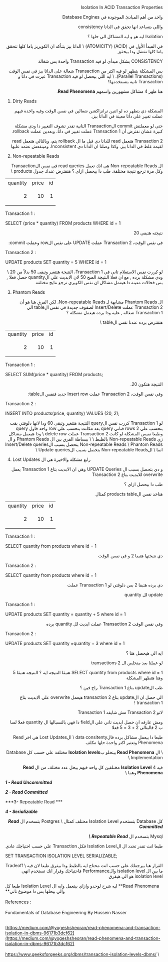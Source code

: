 <!-----



Conversion time: 0.578 seconds.


Using this Markdown file:

1. Paste this output into your source file.
2. See the notes and action items below regarding this conversion run.
3. Check the rendered output (headings, lists, code blocks, tables) for proper
   formatting and use a linkchecker before you publish this page.

Conversion notes:

* Docs to Markdown version 1.0β44
* Wed Sep 03 2025 15:36:25 GMT-0700 (PDT)
* Source doc: Isolation In ACID Transaction Properties
* This is a partial selection. Check to make sure intra-doc links work.
* Tables are currently converted to HTML tables.
----->


<p dir="rtl">
Isolation In ACID Transaction Properties</p>


<p dir="rtl">
واحد من أهم المبادئ الموجودة في Database Engines</p>


<p dir="rtl">
واللي بتساعد انها تحقق في الداتا consistency</p>


<p dir="rtl">
Isolation  ايه هو و ايه المشاكل الي حلها ؟</p>


<p dir="rtl">
في المبدأ الأول في     (ACID) (ATOMICITY)  \
 الداتا بيز بتتأكد ان الكويريز ياما كلها تتحقق ياما كلها تفشل ودا بيحقق </p>


<p dir="rtl">
CONSISTENCY بشكل مبدأي لو فيه Transaction واحدة بس شغالة </p>


<p dir="rtl">
بس المشكلة بتظهر لو فيه اكتر من  Transaction   شغالة على الداتا بيز في نفس الوقت (Parallel Transactions). \
ايه اللي بيحصل لو فيه  Transaction  غيرت في داتا و Transaction  تانية بتستخدمها؟ </p>


<p dir="rtl">
هنا ظهر 4 مشاكل مشهورين واسمهم   <strong>Read Phenomena</strong>.</p>


1. Dirty Reads

<p dir="rtl">
المشكلة دي بتظهر  ده لو اتنين ترانزاكشن شغالين في نفس الوقت وفيه واحدة فيهم عملت تغيير على داتا معينة في الداتا بيز، </p>


<p dir="rtl">
حتى لو معملتش commit الTransaction التانية تقدر تشوف التغيير دا ودي مشكلة كبيرة عشان نفترض أن Transaction 1 عملت تغيير في داتا، وبعدين عملت rollback. </p>


<p dir="rtl">
Transaction 2 هتعمل read للداتا دي قبل ما ال rollback يتم، وبالتالي هتعمل read لقيمة غلط في الداتا بيز. وكدَا وصلنا ان الداتا دي Inconsistent. ومينفعش نعتمد عليها </p>


2. Non-repeatable Reads

<p dir="rtl">
ال Non-repeatable Reads هي انك تعمل read queries  في نفس الTransaction وكل مرة ترجع نتيجة مختلفة. طب دا بيحصل ازاي ؟ هنفترض عندك جدول products  \
</p>



<table>
  <tr>
   <td>quantity
   </td>
   <td>price
   </td>
   <td>id
   </td>
  </tr>
  <tr>
   <td><p dir="rtl">
2</p>

   </td>
   <td><p dir="rtl">
10</p>

   </td>
   <td><p dir="rtl">
1</p>

   </td>
  </tr>
</table>


Transaction 1 :

SELECT (price * quantity) FROM products WHERE id = 1

<p dir="rtl">
نتيجته هتبقى 20 </p>


<p dir="rtl">
في نفس الوقت، Transaction 2 عملت UPDATE على نفس الrow وعملت  commit:</p>


Transaction 2 :

UPDATE products SET quantity = 5 WHERE id = 1

<p dir="rtl">
لو كررت نفس الاستعلام تاني في Transaction 1، النتيجة هتتغير وتبقى 50 بدلاً من 20  \
ودي مشكلة برده , مع ان فعلا النتيجة الصح 50 لان الابديت علي الquantity حصل فعلا , بس فحالات معينة دا هيعمل مشاكل ان نفس الكويري ترجع نتايج مختلفة </p>


3. Phantom Reads

<p dir="rtl">
ال Phantom Reads مشابهة لـ Non-repeatable Reads، لكن الفرق هنا هو أن Transaction 2 عملت Insert/Delete لصفوف جديدة في نفس الtable الي Transaction 1 شغاله  , عليه ودا برده هيعمل مشكلة ؟</p>


<p dir="rtl">
هنفترض برده عندنا نفس الtable  \
</p>



<table>
  <tr>
   <td>quantity
   </td>
   <td>price
   </td>
   <td>id
   </td>
  </tr>
  <tr>
   <td><p dir="rtl">
2</p>

   </td>
   <td><p dir="rtl">
10</p>

   </td>
   <td><p dir="rtl">
1</p>

   </td>
  </tr>
</table>


Transaction 1 : 

SELECT SUM(price * quantity) FROM products;

<p dir="rtl">
النتيجة هتكون 20.</p>


<p dir="rtl">
وفي نفس الوقت، Transaction 2 عملت Insert row جديد فنفس الtable:</p>


Transaction 2 : 

INSERT INTO products(price, quantity) VALUES (20, 2);

<p dir="rtl">
لو Transaction 1 كررت نفس الquery النتيجة هتتغير وتبقى 60 ودا لانها دلوقتي بقت بتحسب علي 2 rows فتاني query بعد مكانت بتحسب علي row واحد فاول query وطبعا نفيس المشكلة لو كانت Transaction 2 عملت delete row  \
ودا هيعمل مشاكل زي Non-repeatable Reads بالظبط \
 \
ببساطة الفرق بين ال Phantom Reads و ال Non-repeatable Reads \
Phantom Reads بتحصل بسبب الInsert/Delete queries انما \
 الNon-repeatable Reads بتحصل بسبب الUpdate queries \
</p>


4. Lost Updates رابع مشكلة والاخيرة هي ال 

<p dir="rtl">
و دي بتحصل بسبب ال UPDATE Queries وهي ان الابديت بتاع Transaction 1 يعمل overwrite للابديت بتاع Transaction 2 </p>


<p dir="rtl">
طب دا بيحصل ازاي ؟</p>


<p dir="rtl">
هناخد نفس الproducts table كمثال </p>



<table>
  <tr>
   <td>quantity
   </td>
   <td>price
   </td>
   <td>id
   </td>
  </tr>
  <tr>
   <td><p dir="rtl">
2</p>

   </td>
   <td><p dir="rtl">
10</p>

   </td>
   <td><p dir="rtl">
1</p>

   </td>
  </tr>
</table>


Transaction 1 :

SELECT quantity from products where id = 1 

<p dir="rtl">
دي نتيجتها هتبقا 2 و في نفس الوقت </p>


Transaction 2 :

SELECT quantity from products where id = 1 

<p dir="rtl">
دي برده هتبقا 2 بس دلوقتي لو Transaction 1 عملت </p>


<p dir="rtl">
update لل quantity </p>


Transaction 1 :

UPDATE products SET quantity =  quantity + 5 where id = 1 

<p dir="rtl">
وفي نفس الوقت Transaction 2 عملت ابديت لل quantity برده</p>


Transaction 2 : 

UPDATE products SET quantity =quantity +  3 where id = 1 

<p dir="rtl">
ايه الي هيحصل هنا ؟</p>


<p dir="rtl">
لو عملنا بعد منخلص ال 2 transactions   </p>


<p dir="rtl">
  SELECT quantity from products where id = 1 هتبقا النتيجة ايه ؟ النتيجة هتبقا 5 وهنا هتظهر المشكلة </p>


<p dir="rtl">
طب الupdate بتاع Transaction 1 راح فين ؟</p>


<p dir="rtl">
الي حصل ان الupdate بتاع transaction 2 هيعمل overwrite علي الابديت بتاع transaction 1 !</p>


<p dir="rtl">
لانو Transaction 2 مش شايفه Transaction 1 </p>


<p dir="rtl">
ومش عارفه ان حصل ابديت تاني علي الfield دا فهي بالنسبالها ال quantity فعلا لسا ب 2 فالبتالي 2 + 3 = 5 فعلا </p>


<p dir="rtl">
طبعا دا بيعمل مشاكل برده فالdata consitenty  \
الLost Updates هي اخر Read Phenomena وتعتبر اكتر واحدة حلها مكلف </p>


<p dir="rtl">
 \
ال <strong>Read Phenomena </strong>بيتحلو ب<strong>Isolation levels</strong> مختلفة علي حسب كل Database Implementation  \
</p>


<p dir="rtl">
فيه 4 <strong>Isolation Level</strong> مختلفين كل واحد فيهم بيحل عدد مختلف من ال <strong>Read Phenomena </strong>وهما  \
</p>


***1 - Read Uncommitted***

***2 - Read Committed***

***3- Repeatable Read ***

***4 - Serializable***

<p dir="rtl">
كل Database بتستخدم Isolation Level مختلف كمثال  \
 Postgres بتسخدم ال <strong><em>Read Committed </em></strong></p>


<p dir="rtl">
Mysql بتسخدم ال  <strong><em>Repeatable Read \
</em></strong></p>


<p dir="rtl">
طبعا انت تقدر تحدد ال الIsolation Level فكل Transaction علي حسب احتياجك عادي </p>


SET TRANSACTION ISOLATION LEVEL SERIALIZABLE;

<p dir="rtl">
القرار هنا بيرجعلك علي حسب انت محتاج ايه بالظبط ودا بيفرق طبعا لان فيه  \
Tradeoff ما بين ال isolation level والPerformance فاحتياجك وقرار انك تستخدم انهي isolation level هو الي هيفرق </p>


طبعا كل Isolation Level ليه شرح لوحدو وازاي بيتعمل وايه ال **Read Phenomena **والي بيحلها بس دا موضوع تاني  \
 \
References :  \
 \
Fundamentals of Database Engineering By Hussein Nasser

 \
[https://medium.com/@yogeshsheoran/read-phenomena-and-transaction-isolation-in-dbms-96171b3dcf62](https://medium.com/@yogeshsheoran/read-phenomena-and-transaction-isolation-in-dbms-96171b3dcf62) \
 \
https://www.geeksforgeeks.org/dbms/transaction-isolation-levels-dbms/ \

